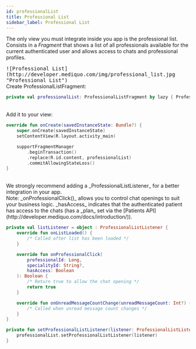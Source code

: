 ```yaml
---
id: professionalList
title: Professional List
sidebar_label: Professional List
---
```


The only view you must integrate inside you app is the professional list.
Consists in a _Fragment_ that shows a list of all professionals available for the current authenticated user and allows access to chats and professional profiles.  

<kbd>
![Professional List](http://developer.mediquo.com/img/professional_list.jpg "Professional List")
</kbd>

<br/>
Create ProfessionalListFragment:

```kotlin
private val professionalList: ProfessionalListFragment by lazy { ProfessionalListFragment() }
```

<br/>
Add it to your view:

```kotlin
override fun onCreate(savedInstanceState: Bundle?) {        
    super.onCreate(savedInstanceState)
    setContentView(R.layout.activity_main)

    supportFragmentManager
        .beginTransaction()
        .replace(R.id.content, professionalList)
        .commitAllowingStateLoss()
}
```

<br/>
We strongly recommend adding a _ProfessionalListListener_ for a better integration in your app.
<br/>Note: _onProfessionalClick()_ allows you to control chat openings to suit your business logic.
_hasAccess_ indicates that the authenticated patient has access to the chats (has a _plan_ set via the [Patients API](http://developer.mediquo.com/docs/introduction/)).

```kotlin
private val listListener = object : ProfessionalListListener {
    override fun onListLoaded() {
        /* Called after list has been loaded */      
    }

    override fun onProfessionalClick(
        professionalId: Long,
        specialityId: String?,
        hasAccess: Boolean
    ): Boolean {
        /* Return true to allow the chat opening */
        return true
    }

    override fun onUnreadMessageCountChange(unreadMessageCount: Int?) {
        /* Called when unread message count changes */           
    }
}

private fun setProfessionalListListener(listener: ProfessionalListListener) {
    professionalList.setProfessionalListListener(listener)
}
```
